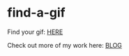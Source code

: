 # find-a-gif

Find your gif: [HERE]()

Check out more of my work here: [BLOG](https://www.ronald-luo.com/100-websites/)
